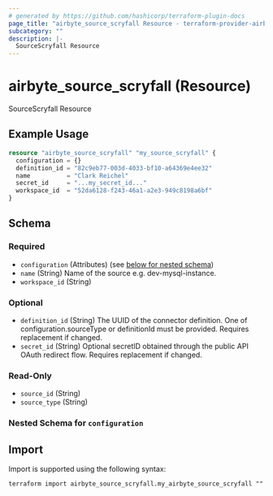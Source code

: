 ```yaml
---
# generated by https://github.com/hashicorp/terraform-plugin-docs
page_title: "airbyte_source_scryfall Resource - terraform-provider-airbyte"
subcategory: ""
description: |-
  SourceScryfall Resource
---
```


# airbyte_source_scryfall (Resource)

SourceScryfall Resource

## Example Usage

```terraform
resource "airbyte_source_scryfall" "my_source_scryfall" {
  configuration = {}
  definition_id = "82c9eb77-003d-4033-bf10-a64369e4ee32"
  name          = "Clark Reichel"
  secret_id     = "...my_secret_id..."
  workspace_id  = "52da6128-f243-46a1-a2e3-949c8198a6bf"
}
```

<!-- schema generated by tfplugindocs -->
## Schema

### Required

- `configuration` (Attributes) (see [below for nested schema](#nestedatt--configuration))
- `name` (String) Name of the source e.g. dev-mysql-instance.
- `workspace_id` (String)

### Optional

- `definition_id` (String) The UUID of the connector definition. One of configuration.sourceType or definitionId must be provided. Requires replacement if changed.
- `secret_id` (String) Optional secretID obtained through the public API OAuth redirect flow. Requires replacement if changed.

### Read-Only

- `source_id` (String)
- `source_type` (String)

<a id="nestedatt--configuration"></a>
### Nested Schema for `configuration`

## Import

Import is supported using the following syntax:

```shell
terraform import airbyte_source_scryfall.my_airbyte_source_scryfall ""
```
